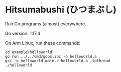 # Hitsumabushi (ひつまぶし)

Run Go programs (almost) everywhere.

Go version: 1.17.4

On Arm Linux, run these commands:

```
cd example/helloworld
go run ../../cmd/gooslibc -o helloworld.a .
gcc -o helloworld main.c helloworld.a -lpthread
./helloworld
```
